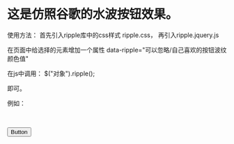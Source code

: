 # 这是仿照谷歌的水波按钮效果。

使用方法：
首先引入ripple库中的css样式 ripple.css，
再引入ripple.jquery.js

在页面中给选择的元素增加一个属性 data-ripple="可以忽略/自己喜欢的按钮波纹颜色值"

在js中调用：
$("对象").ripple();

即可。

例如：
<pre>
<link href="ripple.css" rel="stylesheet">

<button class="btn" data-ripple="#f6f6f6">Button</button>

<script src="jquery.js"></script>
<script src="ripple.jquery.js"></script>

<script>
    $('.btn').ripple();
</script>
</pre>
